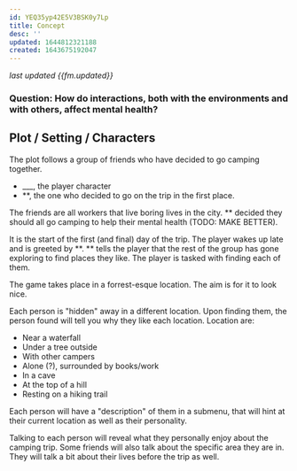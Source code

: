 ```yaml
---
id: YEQ35yp42E5V3BSK0y7Lp
title: Concept
desc: ''
updated: 1644812321188
created: 1643675192047
---
```

*last updated {{fm.updated}}*

### Question: How do interactions, both with the environments and with others, affect mental health?

## Plot / Setting / Characters
The plot follows a group of friends who have decided to go camping together.

>
 - ___, the player character
 - **, the one who decided to go on the trip in the first place.

The friends are all workers that live boring lives in the city. ** decided they should all go camping to help their mental health (TODO: MAKE BETTER).

It is the start of the first (and final) day of the trip. The player wakes up late and is greeted by **. ** tells the player that the rest of the group has gone exploring to find places they like. The player is tasked with finding each of them.

The game takes place in a forrest-esque location. The aim is for it to look nice.

Each person is "hidden" away in a different location. Upon finding them, the person found will tell you why they like each location.
Location are:
- Near a waterfall
- Under a tree outside
- With other campers
- Alone (?), surrounded by books/work
- In a cave
- At the top of a hill
- Resting on a hiking trail

Each person will have a "description" of them in a submenu, that will hint at their current location as well as their personality.

Talking to each person will reveal what they personally enjoy about the camping trip. Some friends will also talk about the specific area they are in. They will talk a bit about their lives before the trip as well.